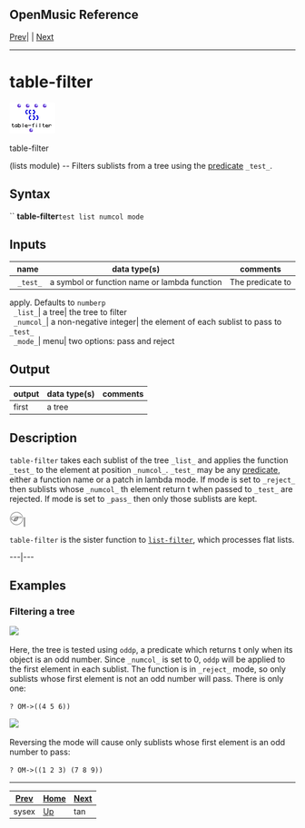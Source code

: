 OpenMusic Reference  
---  
[Prev](sysex)| | [Next](tan)  
  
* * *

# table-filter

![](figures/functions/lists/table-filter.png)

  
  
table-filter  
  
(lists module) \-- Filters sublists from a tree using the
[predicate](glossary#PREDICATE) `_test_`.  

## Syntax

`` **table-filter**` test list numcol mode `

## Inputs

name| data type(s)| comments  
---|---|---  
` _test_`|  a symbol or function name or lambda function| The predicate to
apply. Defaults to `numberp`  
` _list_`|  a tree| the tree to filter  
` _numcol_`|  a non-negative integer| the element of each sublist to pass to
`_test_`  
` _mode_`|  menu| two options: pass and reject  
  
## Output

output| data type(s)| comments  
---|---|---  
first| a tree|  
  
## Description

`table-filter` takes each sublist of the tree `_list_` and applies the
function `_test_` to the element at position `_numcol_`. `_test_` may be any
[predicate](glossary#PREDICATE), either a function name or a patch in
lambda mode. If mode is set to `_reject_` then sublists whose `_numcol_` th
element return t when passed to `_test_` are rejected. If mode is set to
`_pass_` then only those sublists are kept.

![Note](figures/images/note.gif)|

`table-filter` is the sister function to [`list-filter`](list-filter),
which processes flat lists.  
  
---|---  
  
## Examples

### Filtering a tree

![](figures/functions/lists/table-filterEX1.gif)

Here, the tree is tested using `oddp`, a predicate which returns t only when
its object is an odd number. Since `_numcol_` is set to 0, `oddp` will be
applied to the first element in each sublist. The function is in `_reject_`
mode, so only sublists whose first element is not an odd number will pass.
There is only one:

`? OM->((4 5 6))`

![](figures/functions/lists/table-filterEX2.gif)

Reversing the mode will cause only sublists whose first element is an odd
number to pass:

`? OM->((1 2 3) (7 8 9))`

* * *

[Prev](sysex)| [Home](index)| [Next](tan)  
---|---|---  
sysex| [Up](funcref.main)| tan

